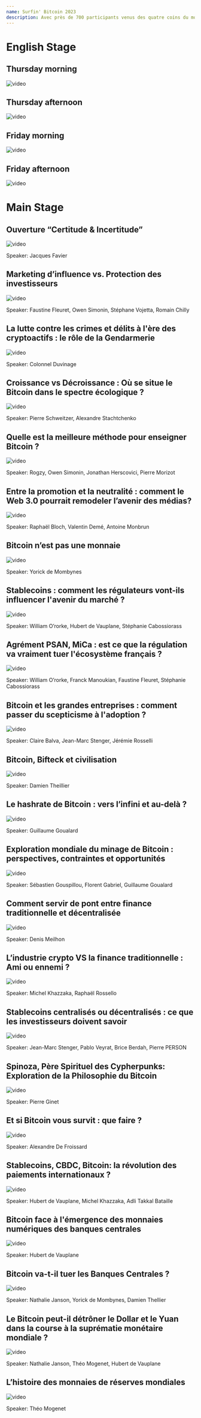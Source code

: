 ```yaml
---
name: Surfin' Bitcoin 2023
description: Avec près de 700 participants venus des quatre coins du monde, Surfin' Bitcoin 2023 a été le lieu de rencontres incroyables, de débats enflammés et de partages enrichissants. Mais ce n'est pas tout. Notre événement ne se limitait pas aux salles de conférence. Les soirées networking, organisées dans des lieux magiques comme les Halles de Biarritz, ont été le théâtre d'échanges passionnants entre experts, entrepreneurs, investisseurs et passionnés du Bitcoin.
--- 
```


# English Stage

## Thursday morning

![video](https://www.youtube.com/live/7lFinj4wdEQ?si=EgqMm7cyQnN2UImO)

## Thursday afternoon

![video](https://www.youtube.com/live/I5CbETQCC5U?si=bFCUiWQIUfY4PuTG)

## Friday morning

![video](https://www.youtube.com/live/uvVatFlfK9g?si=rgC5CTnGAdxthnkU)

## Friday afternoon

![video](https://www.youtube.com/live/5ORVoxZ1Wm0?si=Nau7rbogN9rDS0Kb)

# Main Stage

## Ouverture “Certitude & Incertitude”

![video](https://youtu.be/Y_xcijUDy60)

Speaker: Jacques Favier

##  Marketing d’influence vs. Protection des investisseurs 

![video](https://youtu.be/zdzKG8ZVjp4)

Speaker: Faustine Fleuret, Owen Simonin, Stéphane Vojetta, Romain Chilly

## La lutte contre les crimes et délits à l'ère des cryptoactifs : le rôle de la Gendarmerie

![video](https://youtu.be/aer1bHiB1jc)

Speaker: Colonnel Duvinage

##  Croissance vs Décroissance : Où se situe le Bitcoin dans le spectre écologique ? 

![video](https://youtu.be/Hg7aOtwgdRw)

Speaker: Pierre Schweitzer, Alexandre Stachtchenko 

##  Quelle est la meilleure méthode pour enseigner Bitcoin ? 

![video](https://youtu.be/6ATOEeAHfhE)

Speaker: Rogzy, Owen Simonin, Jonathan Herscovici, Pierre Morizot

##  Entre la promotion et la neutralité : comment le Web 3.0 pourrait remodeler l’avenir des médias? 

![video](https://youtu.be/VUsZ8A6aRTo)

Speaker: Raphaël Bloch, Valentin Demé, 
Antoine Monbrun

##  Bitcoin n’est pas une monnaie 

![video](https://youtu.be/rIcp9pUmnzg?si=hfgTvmkfyRyip32f)

Speaker: Yorick de Mombynes

##  Stablecoins : comment les régulateurs vont-ils influencer l'avenir du marché ? 

![video](https://youtu.be/LEr0zPE_F6k)

Speaker: William O’rorke, Hubert de Vauplane, Stéphanie Cabossiorass

##  Agrément PSAN, MiCa : est ce que la régulation va vraiment tuer l'écosystème français ? 

![video](https://youtu.be/MdgGtw5DhKc)

Speaker: William O’rorke, Franck Manoukian, Faustine Fleuret, Stéphanie Cabossiorass

##  Bitcoin et les grandes entreprises : comment passer du scepticisme à l'adoption ? 

![video](https://youtu.be/cXItsAUgg1s)

Speaker: Claire Balva, Jean-Marc Stenger, Jérémie Rosselli 

##  Bitcoin, Bifteck et civilisation

![video](https://youtu.be/T85ntEkfhI0?si=sEJnopn_DZ0CKHWi)

Speaker: Damien Theillier

##  Le hashrate de Bitcoin : vers l’infini et au-delà ?

![video](https://youtu.be/Q4x0PJV52hc?si=H2vute3P_bobJgZu)

Speaker: Guillaume Goualard 

##  Exploration mondiale du minage de Bitcoin : perspectives, contraintes et opportunités 

![video](https://youtu.be/VVtGfN0bCSA)

Speaker: Sébastien Gouspillou, Florent Gabriel, Guillaume Goualard

##  Comment servir de pont entre finance traditionnelle et décentralisée 

![video](https://youtu.be/YpZshIur03A)

Speaker: Denis Meilhon 

##  L’industrie crypto VS la finance traditionnelle : Ami ou ennemi ? 

![video](https://youtu.be/rn83zS48DDc)

Speaker: Michel Khazzaka, Raphaël Rossello

##  Stablecoins centralisés ou décentralisés : ce que les investisseurs doivent savoir 

![video](https://youtu.be/WvZYHWoB8v8?si=cjVZ9EhXgVm5TXcW)

Speaker: Jean-Marc Stenger, Pablo Veyrat,  Brice Berdah, Pierre PERSON

##  Spinoza, Père Spirituel des Cypherpunks: Exploration de la Philosophie du Bitcoin 

![video](https://youtu.be/5vLfWZpox3E)

Speaker: Pierre Ginet

##  Et si Bitcoin vous survit : que faire ? 

![video](https://youtu.be/r_Q2qQyRTvM)

Speaker: Alexandre De Froissard 

##  Stablecoins, CBDC, Bitcoin: la révolution des paiements internationaux ? 

![video](https://youtu.be/nfpLFT7Fvkg)

Speaker: Hubert de Vauplane, Michel Khazzaka, Adli Takkal Bataille

##  Bitcoin face à l'émergence des monnaies numériques des banques centrales

![video](https://youtu.be/1ChjOW8lmOQ)

Speaker: Hubert de Vauplane

##  Bitcoin va-t-il tuer les Banques Centrales ? 

![video](https://youtu.be/2w7nQmHvLsg)

Speaker: Nathalie Janson, Yorick de Mombynes, Damien Thellier

##  Le Bitcoin peut-il détrôner le Dollar et le Yuan dans la course à la suprématie monétaire mondiale ? 

![video](https://youtu.be/Ps7PJHqf-4s)

Speaker: Nathalie Janson, Théo Mogenet, Hubert de Vauplane

##  L’histoire des monnaies de réserves mondiales

![video](https://youtu.be/igSNPZw7SuY)

Speaker: Théo Mogenet 
